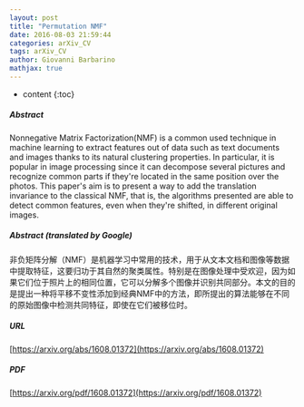 ```yaml
---
layout: post
title: "Permutation NMF"
date: 2016-08-03 21:59:44
categories: arXiv_CV
tags: arXiv_CV
author: Giovanni Barbarino
mathjax: true
---
```


* content
{:toc}

##### Abstract
Nonnegative Matrix Factorization(NMF) is a common used technique in machine learning to extract features out of data such as text documents and images thanks to its natural clustering properties. In particular, it is popular in image processing since it can decompose several pictures and recognize common parts if they're located in the same position over the photos. This paper's aim is to present a way to add the translation invariance to the classical NMF, that is, the algorithms presented are able to detect common features, even when they're shifted, in different original images.

##### Abstract (translated by Google)
非负矩阵分解（NMF）是机器学习中常用的技术，用于从文本文档和图像等数据中提取特征，这要归功于其自然的聚类属性。特别是在图像处理中受欢迎，因为如果它们位于照片上的相同位置，它可以分解多个图像并识别共同部分。本文的目的是提出一种将平移不变性添加到经典NMF中的方法，即所提出的算法能够在不同的原始图像中检测共同特征，即使在它们被移位时。

##### URL
[https://arxiv.org/abs/1608.01372](https://arxiv.org/abs/1608.01372)

##### PDF
[https://arxiv.org/pdf/1608.01372](https://arxiv.org/pdf/1608.01372)

